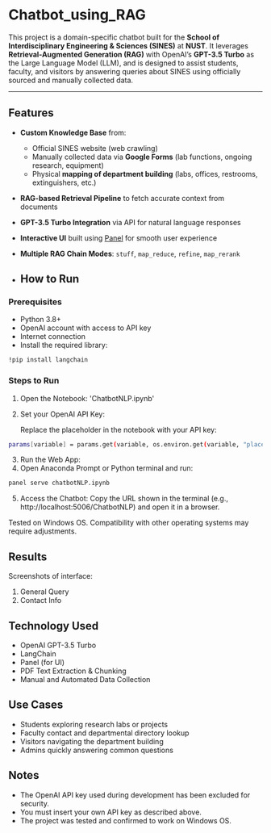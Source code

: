 # Chatbot_using_RAG

This project is a domain-specific chatbot built for the **School of Interdisciplinary Engineering & Sciences (SINES)** at **NUST**. It leverages **Retrieval-Augmented Generation (RAG)** with OpenAI’s **GPT-3.5 Turbo** as the Large Language Model (LLM), and is designed to assist students, faculty, and visitors by answering queries about SINES using officially sourced and manually collected data.

---

## Features

- **Custom Knowledge Base** from:
  - Official SINES website (web crawling)
  - Manually collected data via **Google Forms** (lab functions, ongoing research, equipment)
  - Physical **mapping of department building** (labs, offices, restrooms, extinguishers, etc.)
- **RAG-based Retrieval Pipeline** to fetch accurate context from documents
- **GPT-3.5 Turbo Integration** via API for natural language responses
- **Interactive UI** built using [Panel](https://panel.holoviz.org/) for smooth user experience
- **Multiple RAG Chain Modes**: `stuff`, `map_reduce`, `refine`, `map_rerank`

- ## How to Run

### Prerequisites

- Python 3.8+
- OpenAI account with access to API key
- Internet connection
- Install the required library:

```bash
!pip install langchain
```

### Steps to Run

1. Open the Notebook: 'ChatbotNLP.ipynb'
2. Set your OpenAI API Key:

    Replace the placeholder in the notebook with your API key:
```bash
params[variable] = params.get(variable, os.environ.get(variable, "placeholder"))
```
3. Run the Web App:
4. Open Anaconda Prompt or Python terminal and run:
```bash
panel serve chatbotNLP.ipynb
```
5. Access the Chatbot:
  Copy the URL shown in the terminal (e.g., http://localhost:5006/ChatbotNLP) and open it in a browser.


Tested on Windows OS. Compatibility with other operating systems may require adjustments.


## Results
Screenshots of interface:
1. General Query
2. Contact Info


## Technology Used

- OpenAI GPT-3.5 Turbo
- LangChain
- Panel (for UI)
- PDF Text Extraction & Chunking
- Manual and Automated Data Collection

## Use Cases

- Students exploring research labs or projects
- Faculty contact and departmental directory lookup
- Visitors navigating the department building
- Admins quickly answering common questions

## Notes

- The OpenAI API key used during development has been excluded for security.
- You must insert your own API key as described above.
- The project was tested and confirmed to work on Windows OS.
